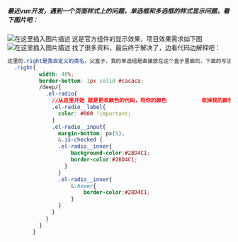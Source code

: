 ##### 最近vue开发，遇到一个页面样式上的问题，单选框和多选框的样式显示问题，看下图片吧：

![在这里插入图片描述](https://img-blog.csdnimg.cn/20200603121032765.png)
这是官方组件的显示效果，项目效果需求如下图
![在这里插入图片描述](https://img-blog.csdnimg.cn/20200603121225174.png)
找了很多资料，最后终于解决了，边看代码边解释吧：

```css
这里的.right是我自定义的类名，父盒子，我的单选组是直接放在这个盒子里面的，下面的写法是vue的scss写法，不懂得可以先去了解一下；
  .right{     
          width: 40%;
          border-bottom: 1px solid #cacaca;              
          /deep/{
            .el-radio{
              //从这里开始 就是更改颜色的代码，将你的颜色           改掉我的颜色就可以了
              .el-radio__label{
                color: #000 !important;
              }
              .el-radio__input{                               
                margin-bottom: px(5);
                &.is-checked {
                .el-radio__inner{
                    background-color:#28D4C1;
                    border-color:#28D4C1; 
                  }
                }
                .el-radio__inner{
                    &:hover{
                        border-color:#28D4C1;
                    }
                }
              }
            }   
          }
        }
```